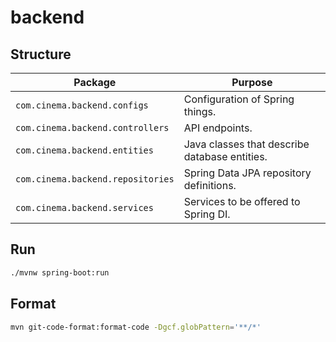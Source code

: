 # backend

## Structure
| Package | Purpose |
| - | - |
| `com.cinema.backend.configs` | Configuration of Spring things. |
| `com.cinema.backend.controllers` | API endpoints. |
| `com.cinema.backend.entities` | Java classes that describe database entities. |
| `com.cinema.backend.repositories` | Spring Data JPA repository definitions. |
| `com.cinema.backend.services` | Services to be offered to Spring DI. |

## Run
```sh
./mvnw spring-boot:run
```

## Format
```sh
mvn git-code-format:format-code -Dgcf.globPattern='**/*'
```
